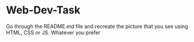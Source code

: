 # Web-Dev-Task
Go through the README.md file and recreate the picture that you see using HTML, CSS or JS. Whatever you prefer
